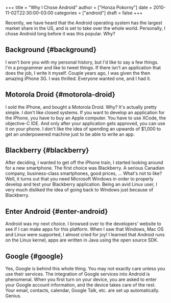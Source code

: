 +++
title = "Why I Chose Android"
author = ["Honza Pokorny"]
date = 2010-11-02T22:30:00-03:00
categories = ["android"]
draft = false
+++

Recently, we have heard that the Android operating system has the largest
market share in the US, and is set to take over the whole world. Personally, I
chose Android long before it was this popular. Why?

## Background {#background}

I won't bore you with my personal history, but I'd like to say a few things.
I'm a programmer and like to tweet things. If there isn't an application that
does the job, I write it myself. Couple years ago, I was given the then amazing
iPhone 3G. I was thrilled. Everyone wanted one, and I had it.

## Motorola Droid {#motorola-droid}

I sold the iPhone, and bought a Motorola Droid. Why? It's actually pretty
simple. I don't like closed systems. If you want to develop an application for
the iPhone, you have to buy an Apple computer. You have to use XCode, the
objective-C IDE. And only after your application gets approved, you can use it
on your phone. I don't like the idea of spending an upwards of \$1,000 to get an
underpowered machine just to be able to write an app.

## Blackberry {#blackberry}

After deciding, I wanted to get off the iPhone train, I started looking around
for a new smartphone. The first choice was Blackberry. A serious Canadian
company, business-class smartphones, good prices, ... What's not to like? Well,
it turns out that you need Microsoft Windows in order to properly develop and
test your Blackberry application. Being an avid Linux user, I very much
disliked the idea of going back to Windows just because of Blackberry.

## Enter Android {#enter-android}

Android was my next choice. I browsed over to the developers' website to see if
I can make apps for this platform. When I saw that Windows, Mac OS and Linux
were supported, I almost cried for joy! I learned that Android runs on the
Linux kernel, apps are written in Java using the open source SDK.

## Google {#google}

Yes, Google is behind this whole thing. You may not exactly care unless you use
their services. The integration of Google services into Android is phenomenal.
When you first turn on your device, you are asked to enter your Google account
information, and the device takes care of the rest. Your email, contacts,
calendar, Google Talk, etc. are set up automatically. Genius.
